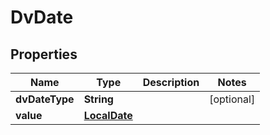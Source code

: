 # DvDate

## Properties
Name | Type | Description | Notes
------------ | ------------- | ------------- | -------------
**dvDateType** | **String** |  |  [optional]
**value** | [**LocalDate**](LocalDate.md) |  | 
